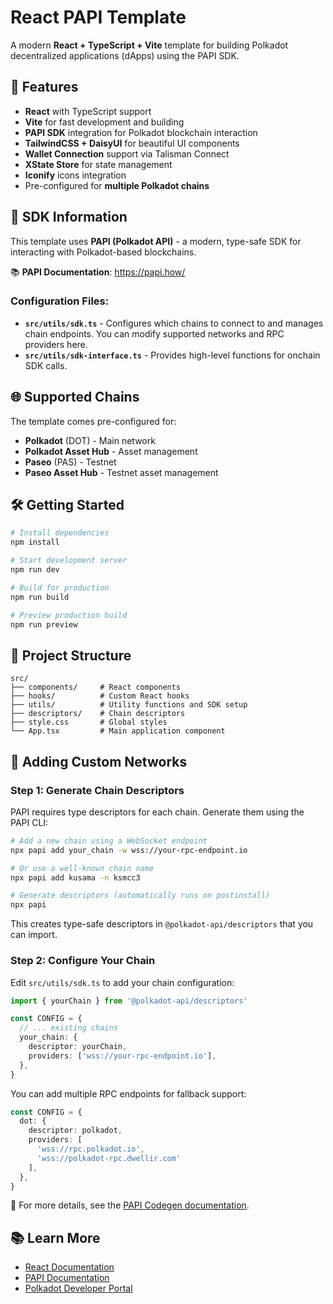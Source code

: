 # React PAPI Template

A modern **React + TypeScript + Vite** template for building Polkadot decentralized applications (dApps) using the PAPI SDK.

## 🚀 Features

- **React** with TypeScript support
- **Vite** for fast development and building
- **PAPI SDK** integration for Polkadot blockchain interaction
- **TailwindCSS + DaisyUI** for beautiful UI components
- **Wallet Connection** support via Talisman Connect
- **XState Store** for state management
- **Iconify** icons integration
- Pre-configured for **multiple Polkadot chains**

## 🔗 SDK Information

This template uses **PAPI (Polkadot API)** - a modern, type-safe SDK for interacting with Polkadot-based blockchains.

📚 **PAPI Documentation**: https://papi.how/

### Configuration Files:
- **`src/utils/sdk.ts`** - Configures which chains to connect to and manages chain endpoints. You can modify supported networks and RPC providers here.
- **`src/utils/sdk-interface.ts`** - Provides high-level functions for onchain SDK calls.

## 🌐 Supported Chains

The template comes pre-configured for:
- **Polkadot** (DOT) - Main network
- **Polkadot Asset Hub** - Asset management
- **Paseo** (PAS) - Testnet
- **Paseo Asset Hub** - Testnet asset management

## 🛠️ Getting Started

```bash
# Install dependencies
npm install

# Start development server
npm run dev

# Build for production
npm run build

# Preview production build
npm run preview
```

## 📁 Project Structure

```
src/
├── components/     # React components
├── hooks/          # Custom React hooks
├── utils/          # Utility functions and SDK setup
├── descriptors/    # Chain descriptors
├── style.css       # Global styles
└── App.tsx         # Main application component
```

## 🔧 Adding Custom Networks

### Step 1: Generate Chain Descriptors

PAPI requires type descriptors for each chain. Generate them using the PAPI CLI:

```bash
# Add a new chain using a WebSocket endpoint
npx papi add your_chain -w wss://your-rpc-endpoint.io

# Or use a well-known chain name
npx papi add kusama -n ksmcc3

# Generate descriptors (automatically runs on postinstall)
npx papi
```

This creates type-safe descriptors in `@polkadot-api/descriptors` that you can import.

### Step 2: Configure Your Chain

Edit `src/utils/sdk.ts` to add your chain configuration:

```typescript
import { yourChain } from '@polkadot-api/descriptors'

const CONFIG = {
  // ... existing chains
  your_chain: {
    descriptor: yourChain,
    providers: ['wss://your-rpc-endpoint.io'],
  },
}
```

You can add multiple RPC endpoints for fallback support:

```typescript
const CONFIG = {
  dot: {
    descriptor: polkadot,
    providers: [
      'wss://rpc.polkadot.io',
      'wss://polkadot-rpc.dwellir.com'
    ],
  },
}
```

📖 For more details, see the [PAPI Codegen documentation](https://papi.how/codegen).

## 📚 Learn More

- [React Documentation](https://react.dev/)
- [PAPI Documentation](https://papi.how/)
- [Polkadot Developer Portal](https://wiki.polkadot.network/)
